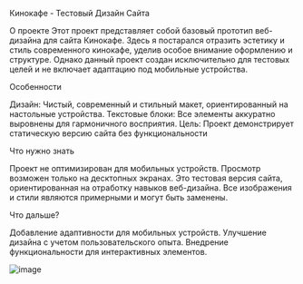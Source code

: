 Кинокафе - Тестовый Дизайн Сайта

О проекте
Этот проект представляет собой базовый прототип веб-дизайна для сайта Кинокафе. Здесь я постарался отразить эстетику и стиль современного кинокафе, уделив особое внимание оформлению и структуре. Однако данный проект создан исключительно для тестовых целей и не включает адаптацию под мобильные устройства.

Особенности

Дизайн: Чистый, современный и стильный макет, ориентированный на настольные устройства.
Текстовые блоки: Все элементы аккуратно выровнены для гармоничного восприятия.
Цель: Проект демонстрирует статическую версию сайта без функциональности

Что нужно знать

Проект не оптимизирован для мобильных устройств. Просмотр возможен только на десктопных экранах.
Это тестовая версия сайта, ориентированная на отработку навыков веб-дизайна.
Все изображения и стили являются примерными и могут быть заменены.

Что дальше?

Добавление адаптивности для мобильных устройств.
Улучшение дизайна с учетом пользовательского опыта.
Внедрение функциональности для интерактивных элементов.

![image](https://github.com/user-attachments/assets/aa45afdc-878b-40ad-aa26-e9da5e6aff7c)

